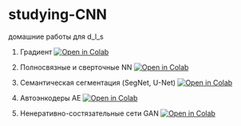 # studying-CNN
домашние работы для d_l_s

1. Градиент  [![Open in Colab](https://colab.research.google.com/assets/colab-badge.svg)](https://colab.research.google.com/github/MokryYezhik/studying-CNN/blob/master/%5Bhw%5Dgradient.ipynb)

2. Полносвязные и сверточные NN  [![Open in Colab](https://colab.research.google.com/assets/colab-badge.svg)](https://colab.research.google.com/github/MokryYezhik/studying-CNN/blob/master/%5Bhw%5Ddense_and_convolutional_nn.ipynb)

3. Семантическая сегментация (SegNet, U-Net)  [![Open in Colab](https://colab.research.google.com/assets/colab-badge.svg)](https://colab.research.google.com/github/MokryYezhik/studying-CNN/blob/master/%5Bhw%5Dsemantic_segmentation_final.ipynb)

4. Автоэнкодеры AE [![Open in Colab](https://colab.research.google.com/assets/colab-badge.svg)](https://colab.research.google.com/github/MokryYezhik/studying-CNN/blob/master/%5Bhw%5Dautoencoders_final.ipynb)

5. Ненеративно-состязательные сети GAN  [![Open in Colab](https://colab.research.google.com/assets/colab-badge.svg)](https://colab.research.google.com/github/MokryYezhik/studying-CNN/blob/master/%5Bhw%5Dgan_final.ipynb)